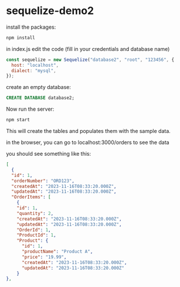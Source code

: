 # sequelize-demo2

install the packages:

```bash
npm install
```

in index.js edit the code (fill in your credentials and database name)

```js
const sequelize = new Sequelize("database2", "root", "123456", {
  host: "localhost",
  dialect: "mysql",
});
```

create an empty database:

```sql
CREATE DATABASE database2;
```

Now run the server:

```bash
npm start
```

This will create the tables and populates them with the sample data.

in the browser, you can go to localhost:3000/orders to see the data

you should see something like this:

```json
[
  {
  "id": 1,
  "orderNumber": "ORD123",
  "createdAt": "2023-11-16T08:33:20.000Z",
  "updatedAt": "2023-11-16T08:33:20.000Z",
  "OrderItems": [
    {
    "id": 1,
    "quantity": 2,
    "createdAt": "2023-11-16T08:33:20.000Z",
    "updatedAt": "2023-11-16T08:33:20.000Z",
    "OrderId": 1,
    "ProductId": 1,
    "Product": {
      "id": 1,
      "productName": "Product A",
      "price": "19.99",
      "createdAt": "2023-11-16T08:33:20.000Z",
      "updatedAt": "2023-11-16T08:33:20.000Z"
    }
},
```
